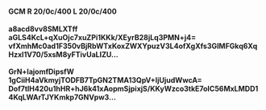 #### GCM R 20/0c/400 L 20/0c/400
**a8acd8vv8SMLXTff**<br/>**aGLS4KcL+qXuOjc7xuZPi1KKk/XEyrB28jLq3PMN+j4=**<br/>**vfXmhMc0ad1F350vBjRbWTxKoxZWXYpuzV3L4ofXgXfs3GIMFGkq6XqHzxl1V70/5xsM8yFTivUaLIZU...**<br/><br/>
**GrN+lajomfDipsfW**<br/>**1gCiiH4aVkmyjTODFB7TpGN2TMA13QpV+IjUjudWwcA=**<br/>**Dof7tlH420u1hHR+hJ6k41xAopmSjpixjS/KKyWzco3tkE7oIC56MxLMDD14KqLWArTJYKmkp7GNVpw3...**